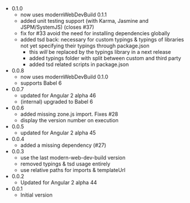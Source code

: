 * 0.1.0
  * now uses modernWebDevBuild 0.1.1
  * added unit testing support (with Karma, Jasmine and JSPM/SystemJS) (closes #37)
  * fix for #33 avoid the need for installing dependencies globally
  * added tsd back: necessary for custom typings & typings of libraries not yet specifying their typings through package.json
    * this _will_ be replaced by the typings library in a next release
    * added typings folder with split between custom and third party
    * added tsd related scripts in package.json
* 0.0.8
  * now uses modernWebDevBuild 0.1.0
  * supports Babel 6
* 0.0.7
  * updated for Angular 2 alpha 46
  * (internal) upgraded to Babel 6
* 0.0.6
  * added missing zone.js import. Fixes #28
  * display the version number on execution
* 0.0.5
  * updated for Angular 2 alpha 45
* 0.0.4
  * added a missing dependency (#27)
* 0.0.3
  * use the last modern-web-dev-build version
  * removed typings & tsd usage entirely
  * use relative paths for imports & templateUrl
* 0.0.2
  * Updated for Angular 2 alpha 44
* 0.0.1
  * Initial version
